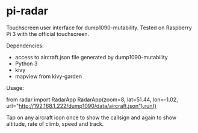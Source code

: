 # pi-radar
Touchscreen user interface for dump1090-mutability.
Tested on Raspberry Pi 3 with the official touchscreen.

Dependencies:
- access to aircraft.json file generated by dump1090-mutability
- Python 3
- kivy
- mapview from kivy-garden

Usage:

from radar import RadarApp
RadarApp(zoom=8, lat=51.44, lon=-1.02, url="http://192.168.1.222/dump1090/data/aircraft.json").run()

Tap on any aircraft icon once to show the callsign and again to show altitude, rate of climb, speed and track.
